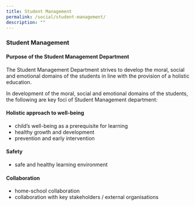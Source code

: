 ```yaml
---
title: Student Management
permalink: /social/student-management/
description: ""
---
```

### Student Management

#### Purpose of the Student Management Department

The Student Management Department strives to develop the moral, social and emotional domains of the students in line with the provision of a holistic education.

  

In development of the moral, social and emotional domains of the students, the following are key foci of Student Management department:

#### Holistic approach to well-being

*   child’s well-being as a prerequisite for learning
*   healthy growth and development
*   prevention and early intervention

#### Safety

*   safe and healthy learning environment

#### Collaboration

*   home-school collaboration
*   collaboration with key stakeholders / external organisations